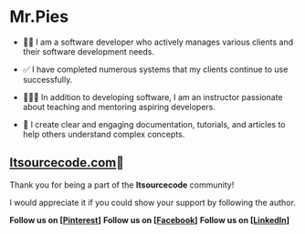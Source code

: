 # Mr.Pies

* 🧑‍💻 I am a software developer who actively manages various clients and their software development needs. 

* ✅ I have completed numerous systems that my clients continue to use successfully.

* 🧑🏽‍🏫 In addition to developing software, I am an instructor passionate about teaching and mentoring aspiring developers. 

* 📄 I create clear and engaging documentation, tutorials, and articles to help others understand complex concepts.

## [Itsourcecode.com](https://itsourcecode.com/)🚀

Thank you for being a part of the **Itsourcecode** community!

I would appreciate it if you could show your support by following the author.

**Follow us on [[Pinterest](https://ph.pinterest.com/itsourcecode/)]**
**Follow us on [[Facebook](https://www.facebook.com/@itsourcecode)]**
**Follow us on [[LinkedIn](https://www.linkedin.com/in/joken-villanueva-776b99157?lipi=urn%3Ali%3Apage%3Ad_flagship3_profile_view_base_contact_details%3BlfbrWl3wRWmky5fux0qemA%3D%3D)]**


